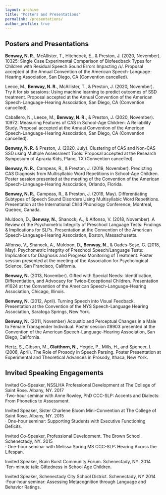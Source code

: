 ```yaml
---
layout: archive
title: "Posters and Presentations"
permalink: /presentations/
author_profile: true
---
```


## Posters and Presentations  

**Benway, N. R.**, McAllister, T., Hitchcock, E., & Preston, J. (2020, November). 10325: Single Case Experimental Comparison of Biofeedback Types for Children with Residual Speech Sound Errors Impacting /ɹ/. Proposal accepted at the Annual Convention of the American Speech-Language-Hearing Association, San Diego, CA (Convention cancelled).

Leece, M., **Benway, N. R.**, McAllister, T., & Preston, J. (2020, November). Try it for six sessions: Using machine learning to predict outcomes of SSD treatment. Proposal accepted at the Annual Convention of the American Speech-Language-Hearing Association, San Diego, CA (Convention cancelled).

Caballero, N., Leece, M., **Benway, N. R.**, & Preston, J. (2020, November). 10972: Measuring Features of CAS in School-Age Children: A Reliability Study. Proposal accepted at the Annual Convention of the American Speech-Language-Hearing Association, San Diego, CA (Convention cancelled).

**Benway, N. R.** & Preston, J. (2020, July). Clustering of CAS and Non-CAS SSD using Multiple Assessment Tools. Proposal accepted at the Research Symposium of Apraxia Kids, Plano, TX (Convention cancelled).

**Benway, N. R.**, Campeas, R., & Preston, J. (2019, November). Predicting CAS Diagnosis from Multisyllabic Word Repetitions in School-Age Children. Poster session presented at the meeting of the Convention of the American Speech-Language-Hearing Association, Orlando, Florida.  

**Benway, N. R.**, Campeas, R., & Preston, J. (2019, May). Differentiating Subtypes of Speech Sound Disorders Using Multisyllabic Word Repetitions. Presentation at the International Child Phonology Conference, Montreal, Quebec, Canada.  

Muldoon, D., **Benway, N.**, Shanock, A., & Alfonso, V. (2018, November). A Review of the Psychometric Integrity of Preschool Language Tests: Findings & Implications for SLPs. Presentation at the Convention of the American Speech-Language-Hearing Association, Boston, Massachusetts.  

Alfonso, V., Shanock, A., Muldoon, D., **Benway, N.**, & Oades-Sese, G. (2018, May). Psychometric Integrity of Preschool Speech/Language Tests: Implications for Diagnosis and Progress Monitoring of Treatment. Poster session presented at the meeting of the Association for Psychological Science, San Francisco, California.   

**Benway, N.** (2013, November). Gifted with Special Needs: Identification, Differentiation, and Advocacy for Twice-Exceptional Children. Presentation #1624 at the Convention of the American Speech-Language-Hearing Association, Chicago, Illinois.  

**Benway, N.** (2012, April). Turning Speech into Visual Feedback. Presentation at the Convention of the NYS Speech-Language Hearing Association, Saratoga Springs, New York.  

**Benway, N.** (2011, November) Acoustic and Perceptual Changes in a Male to Female Transgender Individual. Poster session #8903 presented at the Convention of the American Speech-Language-Hearing Association, San Diego, California.  

Hertz, S., Gibson, M., **Glatthorn, N.**, Hegde, P., Mills, H., and Spencer, I. (2008, April). The Role of Prosody in Speech Parsing. Poster Presentation at Experimental and Theoretical Advances in Prosody, Ithaca, New York.  

## Invited Speaking Engagements

Invited Co-Speaker, NSSLHA Professional Development at The College of Saint Rose. Albany, NY. 2017  
·Two-hour seminar with Anne Rowley, PhD CCC-SLP: Accents and Dialects: From Phonetics to Assessment.

Invited Speaker, Sister Charlene Bloom Mini-Convention at The College of Saint Rose. Albany, NY. 2015  
· One-hour seminar: Supporting Students with Executive Functioning Deficits.  

Invited Co-Speaker, Professional Development. The Brown School. Schenectady, NY. 2015  
· One-hour seminar with Melissa Spring MS CCC-SLP: Hearing Across the Lifespan.  

Invited Speaker, Brain Burst Community Forum. Schenectady, NY. 2014  
·Ten-minute talk: Giftedness in School Age Children.  

Invited Speaker, Schenectady City School District. Schenectady, NY	2014  
·Four-hour seminar: Assessing Metacognition through Language and Behavior Ratings. 
